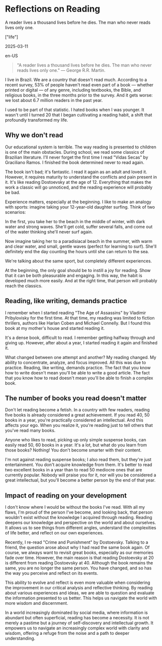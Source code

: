 # Reflections on Reading

A reader lives a thousand lives before he dies. The man who never reads lives only one.

["life"]

2025-03-11

en-US

> "A reader lives a thousand lives before he dies. The man who never reads lives only one." — George R.R. Martin.


I live in Brazil. We are a country that doesn't read much. According to a recent survey, 53% of people haven't read even part of a book — whether printed or digital — of any genre, including textbooks, the Bible, and religious books, in the three months prior to the survey. And it gets worse: we lost about 6.7 million readers in the past year.

I used to be part of that statistic. I hated books when I was younger. It wasn't until I turned 20 that I began cultivating a reading habit, a shift that profoundly transformed my life.

## Why we don't read

Our educational system is terrible. The way reading is presented to children is one of the main obstacles. During school, we read some classics of Brazilian literature. I'll never forget the first time I read "Vidas Secas" by Graciliano Ramos. I finished the book determined never to read again.

The book isn't bad; it's fantastic. I read it again as an adult and loved it. However, it requires maturity to understand the conflicts and pain present in it. It's like reading Dostoevsky at the age of 12. Everything that makes the work a classic will go unnoticed, and the reading experience will probably be bad.

Experience matters, especially at the beginning. I like to make an analogy with sports: imagine taking your 12-year-old daughter surfing. Think of two scenarios:

In the first, you take her to the beach in the middle of winter, with dark water and strong waves. She'll get cold, suffer several falls, and come out of the water thinking she'll never surf again.

Now imagine taking her to a paradisiacal beach in the summer, with warm and clear water, and small, gentle waves (perfect for learning to surf). She'll definitely end the day counting the hours until she can return to the sea.

We're talking about the same sport, but completely different experiences.

At the beginning, the only goal should be to instill a joy for reading. Show that it can be both pleasurable and engaging. In this way, the habit is developed much more easily. And at the right time, that person will probably reach the classics.

## Reading, like writing, demands practice

I remember when I started reading "The Age of Assassins" by Vladimir Pribylovisky for the first time. At that time, my reading was limited to fiction thrillers, authors like Harlan Coben and Michael Connelly. But I found this book at my mother's house and started reading it.

It's a dense book, difficult to read. I remember getting halfway through and giving up. However, after about a year, I started reading it again and finished it.

What changed between one attempt and another? My reading changed. My ability to concentrate, analyze, and focus improved. All this was due to practice. Reading, like writing, demands practice. The fact that you know how to write doesn't mean you'll be able to write a good article. The fact that you know how to read doesn't mean you'll be able to finish a complex book.

## The number of books you read doesn't matter

Don't let reading become a fetish. In a country with few readers, reading five books is already considered a great achievement. If you read 40, 50 books in a year, you're practically considered an intellectual. And this affects your ego. When you realize it, you're reading just to tell others that you've read many books.

Anyone who likes to read, picking up only simple suspense books, can easily read 50, 60 books in a year. It's a lot, but what do you learn from those books? Nothing! You don't become smarter with their content.

I'm not against reading suspense books; I also read them, but they're just entertainment. You don't acquire knowledge from them. It's better to read two excellent books in a year than to read 50 mediocre ones that are currently popular. Nobody will praise you for it, nor will you be considered a great intellectual, but you'll become a better person by the end of that year.

## Impact of reading on your development

I don't know where I would be without the books I've read. With all my flaws, I'm proud of the person I've become, and looking back, that person wouldn't exist without the knowledge I acquired through reading. Reading deepens our knowledge and perspective on the world and about ourselves. It allows us to see things from different angles, understand the complexities of life better, and reflect on our own experiences.

Recently, I re-read "Crime and Punishment" by Dostoevsky. Talking to a friend, the question arose about why I had read the same book again. Of course, we always want to revisit great books, especially as our memories fade over time. However, the main reason is that reading Dostoevsky at 20 is different from reading Dostoevsky at 40. Although the book remains the same, you are no longer the same person. You have changed, and so has the way you perceive and reflect on its events.

This ability to evolve and reflect is even more valuable when considering the improvement in our critical analysis and reflective thinking. By reading about various experiences and ideas, we are able to question and evaluate the information presented to us better. This helps us navigate the world with more wisdom and discernment.

In a world increasingly dominated by social media, where information is abundant but often superficial, reading has become a necessity. It is not merely a pastime but a journey of self-discovery and intellectual growth. It empowers us to navigate an increasingly complex world with clarity and wisdom, offering a refuge from the noise and a path to deeper understanding.
